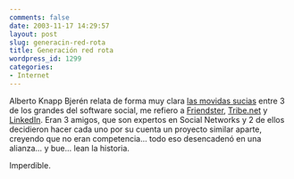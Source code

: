 ```yaml
---
comments: false
date: 2003-11-17 14:29:57
layout: post
slug: generacin-red-rota
title: Generación red rota
wordpress_id: 1299
categories:
- Internet
---
```


Alberto Knapp Bjerén relata de forma muy clara [las movidas sucias](http://the-mixer.net/archives/000071.html) entre 3 de los grandes del software social, me refiero a [Friendster](http://www.friendster.com), [Tribe.net](http://www.tribe.net) y [LinkedIn](https://www.linkedin.com). Eran 3 amigos, que son expertos en Social Networks y 2 de ellos decidieron hacer cada uno por su cuenta un proyecto similar aparte, creyendo que no eran competencia… todo eso desencadenó en una alianza… y bue… lean la historia.





Imperdible.




 
